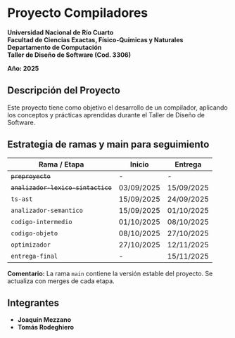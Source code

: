# Proyecto Compiladores

**Universidad Nacional de Río Cuarto**  
**Facultad de Ciencias Exactas, Físico-Químicas y Naturales**  
**Departamento de Computación**  
**Taller de Diseño de Software (Cod. 3306)**

**Año: 2025**

## Descripción del Proyecto

Este proyecto tiene como objetivo el desarrollo de un compilador, aplicando los conceptos y prácticas aprendidas durante el Taller de Diseño de Software.

## Estrategia de ramas y main para seguimiento

| Rama / Etapa                       | Inicio     | Entrega    |
| ---------------------------------- | ---------- | ---------- |
| ~~`preproyecto`~~                  | -          | -          |
| ~~`analizador-lexico-sintactico`~~ | 03/09/2025 | 15/09/2025 |
| `ts-ast`                           | 15/09/2025 | 24/09/2025 |
| `analizador-semantico`             | 15/09/2025 | 01/10/2025 |
| `codigo-intermedio`                | 01/10/2025 | 08/10/2025 |
| `codigo-objeto`                    | 08/10/2025 | 27/10/2025 |
| `optimizador`                      | 27/10/2025 | 12/11/2025 |
| `entrega-final`                    | -          | 15/11/2025 |

**Comentario:** La rama `main` contiene la versión estable del proyecto. Se actualiza con merges de cada etapa.

## Integrantes

- **Joaquín Mezzano**
- **Tomás Rodeghiero**
